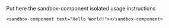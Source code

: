 Put here the sandbox-component isolated usage instructions

    <sandbox-component text="Hello World!"></sandbox-component>

